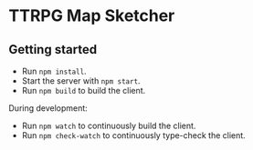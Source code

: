 # TTRPG Map Sketcher

## Getting started

* Run `npm install`.
* Start the server with `npm start`.
* Run `npm build` to build the client.

During development:

* Run `npm watch` to continuously build the client.
* Run `npm check-watch` to continuously type-check the client.
